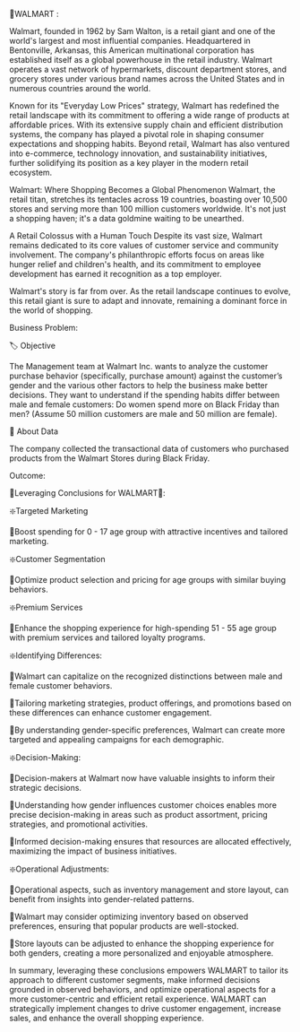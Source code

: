 🧺WALMART :

Walmart, founded in 1962 by Sam Walton, is a retail giant and one of the world's largest and most influential companies. Headquartered in Bentonville, Arkansas, this American multinational corporation has established itself as a global powerhouse in the retail industry. Walmart operates a vast network of hypermarkets, discount department stores, and grocery stores under various brand names across the United States and in numerous countries around the world.

Known for its "Everyday Low Prices" strategy, Walmart has redefined the retail landscape with its commitment to offering a wide range of products at affordable prices. With its extensive supply chain and efficient distribution systems, the company has played a pivotal role in shaping consumer expectations and shopping habits. Beyond retail, Walmart has also ventured into e-commerce, technology innovation, and sustainability initiatives, further solidifying its position as a key player in the modern retail ecosystem.

Walmart: Where Shopping Becomes a Global Phenomenon
Walmart, the retail titan, stretches its tentacles across 19 countries, boasting over 10,500 stores and serving more than 100 million customers worldwide. It's not just a shopping haven; it's a data goldmine waiting to be unearthed.

A Retail Colossus with a Human Touch
Despite its vast size, Walmart remains dedicated to its core values of customer service and community involvement. The company's philanthropic efforts focus on areas like hunger relief and children's health, and its commitment to employee development has earned it recognition as a top employer.

Walmart's story is far from over. As the retail landscape continues to evolve, this retail giant is sure to adapt and innovate, remaining a dominant force in the world of shopping.

Business Problem:

🏷️ Objective

The Management team at Walmart Inc. wants to analyze the customer purchase behavior (specifically, purchase amount) against the customer’s gender and the various other factors to help the business make better decisions.
They want to understand if the spending habits differ between male and female customers: Do women spend more on Black Friday than men? (Assume 50 million customers are male and 50 million are female).


👀 About Data

The company collected the transactional data of customers who purchased products from the Walmart Stores during Black Friday.


Outcome:

🧺Leveraging Conclusions for WALMART🧺:

❇️Targeted Marketing

🔹Boost spending for 0 - 17 age group with attractive incentives and tailored marketing.

❇️Customer Segmentation

🔹Optimize product selection and pricing for age groups with similar buying behaviors.

❇️Premium Services

🔹Enhance the shopping experience for high-spending 51 - 55 age group with premium services and tailored loyalty programs.

❇️Identifying Differences:

🔹Walmart can capitalize on the recognized distinctions between male and female customer behaviors.

🔹Tailoring marketing strategies, product offerings, and promotions based on these differences can enhance customer engagement.

🔹By understanding gender-specific preferences, Walmart can create more targeted and appealing campaigns for each demographic.

❇️Decision-Making:

🔹Decision-makers at Walmart now have valuable insights to inform their strategic decisions.

🔹Understanding how gender influences customer choices enables more precise decision-making in areas such as product assortment, pricing strategies, and promotional activities.

🔹Informed decision-making ensures that resources are allocated effectively, maximizing the impact of business initiatives.

❇️Operational Adjustments:

🔹Operational aspects, such as inventory management and store layout, can benefit from insights into gender-related patterns.

🔹Walmart may consider optimizing inventory based on observed preferences, ensuring that popular products are well-stocked.

🔹Store layouts can be adjusted to enhance the shopping experience for both genders, creating a more personalized and enjoyable atmosphere.

In summary, leveraging these conclusions empowers WALMART to tailor its approach to different customer segments, make informed decisions grounded in observed behaviors, and optimize operational aspects for a more customer-centric and efficient retail experience. WALMART can strategically implement changes to drive customer engagement, increase sales, and enhance the overall shopping experience.
